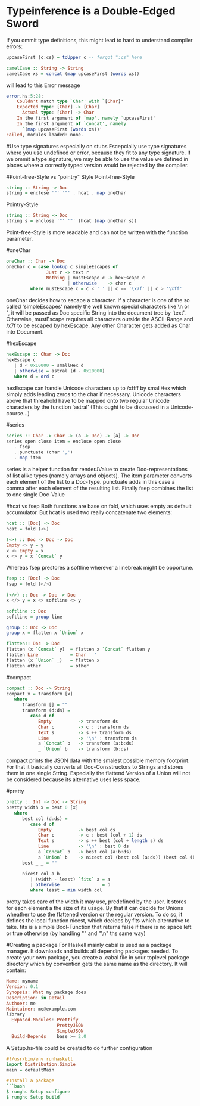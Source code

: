 # Typeinference is a Double-Edged Sword

If you ommit type definitions, this might lead to
hard to understand compiler errors:

````Haskell
upcaseFirst (c:cs) = toUpper c -- forgot ":cs" here

camelCase :: String -> String
camelCase xs = concat (map upcaseFirst (words xs))
````

will lead to this Error message

```Haskell
error.hs:5:28:
    Couldn't match type `Char' with `[Char]'
    Expected type: [Char] -> [Char]
      Actual type: [Char] -> Char
    In the first argument of `map', namely `upcaseFirst'
    In the first argument of `concat', namely
      `(map upcaseFirst (words xs))'
Failed, modules loaded: none.
```

#Use type signatures especially on stubs
Escepcially use type signatures where you use undefined or error, because
they fit to any type signature. If we ommit a type signature, we may be able
to use the value we defined in places where a correctly typed version would
be rejected by the compiler.


#Point-free-Style vs "pointry" Style
Point-free-Style
```Haskell
string :: String -> Doc
string = enclose '"' '"' . hcat . map oneChar
```

Pointry-Style
```Haskell
string :: String -> Doc
string s = enclose '"' '"' (hcat (map oneChar s))
```

Point-free-Style is more readable and can not be written with
the function parameter.

#oneChar
```Haskell
oneChar :: Char -> Doc
oneChar c = case lookup c simpleEscapes of
               Just r -> text r
               Nothing | mustEscape c -> hexEscape c
                       | otherwise    -> char c
         where mustEscape c = c < ' ' || c == '\x7f' || c > '\xff'
```
oneChar decides how to escape a character. If a character
is one of the so called 'simpleEscapes' namely the well known
special characters like \n or \", it will be passed as Doc specific
String into the document tree by 'text'. Otherwise, mustEscape
requires all characters outside the ASCII-Range and /x7f to be escaped
by hexEscape. Any other Character gets added as Char into Document.

#hexEscape
```Haskell
hexEscape :: Char -> Doc
hexEscape c
   | d < 0x10000 = smallHex d
   | otherwise = astral (d - 0x10000)
   where d = ord c
```
hexEscape can handle Unicode characters up to /xffff by smallHex
which simply adds leading zeros to the char if necessary. Unicode
characters above that threahold have to be mapped onto two regular
Unicode characters by the function 'astral' (This ought to be
discussed in a Unicode-course...)

#series
```Haskell
series :: Char -> Char -> (a -> Doc) -> [a] -> Doc
series open close item = enclose open close
   . fsep
   . punctuate (char ',')
   . map item
```
series is a helper function for renderJValue to create Doc-representations
of list alike  types (namely arrays and objects). The item parameter converts
each element of  the list to a Doc-Type. punctuate adds in this case a comma
after each element of the resulting list. Finally fsep combines the list to
one single Doc-Value

#hcat vs fsep
Both functions are base on fold, which uses empty as default accumulator. But
hcat is used two really concatenate two elements:

```Haskell
hcat :: [Doc] -> Doc
hcat = fold (<>)

(<>) :: Doc -> Doc -> Doc
Empty <> y = y
x <> Empty = x
x <> y = x `Concat` y
```

Whereas fsep prestores a
softline wherever a linebreak might be opportune.
```Haskell
fsep :: [Doc] -> Doc
fsep = fold (</>)

(</>) :: Doc -> Doc -> Doc
x </> y = x <> softline <> y

softline :: Doc
softline = group line

group :: Doc -> Doc
group x = flatten x `Union` x

flatten:: Doc -> Doc
flatten (x `Concat` y)  = flatten x `Concat` flatten y
flatten Line            = Char ' '
flatten (x `Union` _)   = flatten x
flatten other           = other
```

#compact
``` Haskell
compact :: Doc -> String
compact x = transform [x]
   where
      transform [] = ""
      transform (d:ds) =
         case d of
            Empty          -> transform ds
            Char c         -> c : transform ds
            Text s         -> s ++ transform ds
            Line           -> '\n' : transform ds
            a `Concat` b   -> transform (a:b:ds)
            _ `Union` b    -> transform (b:ds)
```
compact prints the JSON data with the smalest possible memory footprint.
For that it basically converts all Doc-Consstructors to Strings and
stores them in one single String. Especially the flattend Version of
a Union will not be considered because its alternative uses less
space.

#pretty
``` Haskell
pretty :: Int -> Doc -> String
pretty width x = best 0 [x]
   where
      best col (d:ds) =
         case d of
            Empty          -> best col ds
            Char c         -> c : best (col + 1) ds
            Text s         -> s ++ best (col + length s) ds
            Line           -> '\n' : best 0 ds
            a `Concat` b   -> best col (a:b:ds)
            a `Union` b    -> nicest col (best col (a:ds)) (best col (b:ds))
      best _ _ = ""

      nicest col a b
         | (width - least) `fits` a = a
         | otherwise                = b
         where least = min width col

```
pretty takes care of the width it may use, predefined by the user. It
stores for each element a the size of its usage. By that it can decide
for Unions wheather to use the flattened version or the regular version.
To do so, it defines the local function nicest, which decides by fits
which alternative to take. fits is a simple Bool-Function that returns
false if there is no space left or true otherwise (by handling "" and "\n"
ths same way)

#Creating a package
For Haskell mainly cabal is used as a package manager. It downloads and builds
all depending packages needed. To create your own package, you create a .cabal
file in your toplevel package directory which by convention gets the same name
as the directory. It will contain:
``` Haskell
Name: myname
Version: 0.1
Synopsis: What my package does
Description: in Detail
Authoer: me
Maintainer: me@example.com
library
  Exposed-Modules: Prettify
                   PrettyJSON
                   SimpleJSON
  Build-Depends    base >= 2.0
```

A Setup.hs-file could be created to do further configuration
``` Haskell
#!/usr/bin/env runhaskell
import Distribution.Simple
main = defaultMain

#Install a package
```bash
$ runghc Setup configure
$ runghc Setup build

